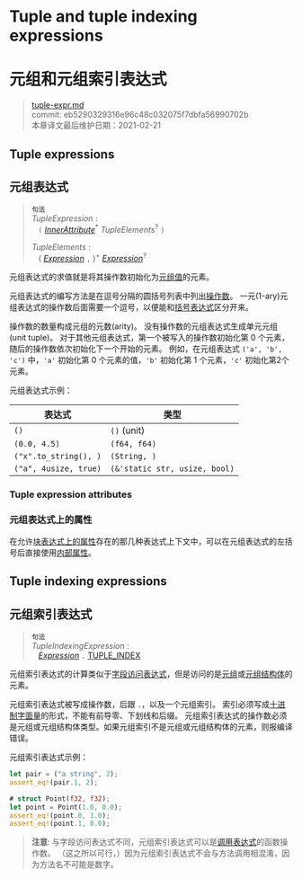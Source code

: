 # Tuple and tuple indexing expressions
# 元组和元组索引表达式

>[tuple-expr.md](https://github.com/rust-lang/reference/blob/master/src/expressions/tuple-expr.md)\
>commit: eb5290329316e96c48c032075f7dbfa56990702b \
>本章译文最后维护日期：2021-02-21

## Tuple expressions
## 元组表达式

> **<sup>句法</sup>**\
> _TupleExpression_ :\
> &nbsp;&nbsp; `(` [_InnerAttribute_]<sup>\*</sup> _TupleElements_<sup>?</sup> `)`
>
> _TupleElements_ :\
> &nbsp;&nbsp; ( [_Expression_] `,` )<sup>+</sup> [_Expression_]<sup>?</sup>

<!-- 元组表达式是通过将零个或多个以逗号分隔的表达式括在圆括号中来编写的。可用它们来创建[元组类型][tuple type])的值。 -->
元组表达式的求值就是将其操作数初始化为[元组值][tuple type]的元素。

元组表达式的编写方法是在逗号分隔的圆括号列表中列出[操作数][operands]。
一元(1-ary)元组表达式的操作数后面需要一个逗号，以便能和[括号表达式][parenthetical expression]区分开来。

操作数的数量构成元组的元数(arity)。
没有操作数的元组表达式生成单元元组(unit tuple)。
对于其他元组表达式，第一个被写入的操作数初始化第 0 个元素，随后的操作数依次初始化下一个开始的元素。
例如，在元组表达式 `('a', 'b', 'c')` 中，`'a'` 初始化第 0 个元素的值，`'b'` 初始化第 1 个元素，`'c'` 初始化第2个元素。

元组表达式示例：

| 表达式                | 类型          |
| -------------------- | ------------ |
| `()`                 | `()` (unit)  |
| `(0.0, 4.5)`         | `(f64, f64)` |
| `("x".to_string(), )` | `(String, )`  |
| `("a", 4usize, true)`| `(&'static str, usize, bool)` |

### Tuple expression attributes
### 元组表达式上的属性

在允许[块表达式上的属性][Inner attributes]存在的那几种表达式上下文中，可以在元组表达式的左括号后直接使用[内部属性][attributes on block expressions]。

## Tuple indexing expressions
## 元组索引表达式

> **<sup>句法</sup>**\
> _TupleIndexingExpression_ :\
> &nbsp;&nbsp; [_Expression_] `.` [TUPLE_INDEX]

元组索引表达式的计算类似于[字段访问表达式][field access expressions]，但是访问的是[元组][tuple type]或[元组结构体][tuple structs]的元素。

元组索引表达式被写成操作数，后跟 `.`，以及一个元组索引。
索引必须写成[十进制字面量][decimal literal]的形式，不能有前导零、下划线和后缀。
元组索引表达式的操作数必须是元组或元组结构体类型。如果元组索引不是元组或元组结构体的元素，则报编译错误。

元组索引表达式示例：

```rust
let pair = ("a string", 2);
assert_eq!(pair.1, 2);

# struct Point(f32, f32);
let point = Point(1.0, 0.0);
assert_eq!(point.0, 1.0);
assert_eq!(point.1, 0.0);
```

> **注意**: 与字段访问表达式不同，元组索引表达式可以是[调用表达式][call expression]的函数操作数。
> （这之所以可行，）因为元组索引表达式不会与方法调用相混淆，因为方法名不可能是数字。

<!-- 上面这几个链接从原文来替换时需小心 -->
[_Expression_]: ../expressions.md
[_InnerAttribute_]: ../attributes.md
[attributes on block expressions]: block-expr.md#attributes-on-block-expressions
[call expression]: ./call-expr.md
[decimal literal]: ../tokens.md#integer-literals
[field access expressions]: ./field-expr.html#field-access-expressions
[Inner attributes]: ../attributes.md
[operands]: ../expressions.md
[parenthetical expression]: grouped-expr.md
[tuple type]: ../types/tuple.md
[tuple structs]: ../types/struct.md
[TUPLE_INDEX]: ../tokens.md#tuple-index
